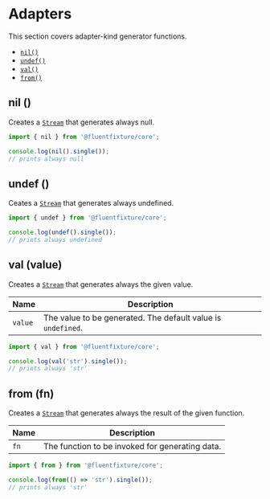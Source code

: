 # Adapters

This section covers adapter-kind generator functions.

* [`nil()`](adapters.md#nil)
* [`undef()`](adapters.md#undef)
* [`val()`](adapters.md#val-value)
* [`from()`](adapters.md#from-fn)

## nil ()

Creates a [`Stream`](broken-reference) that generates always null.

```typescript
import { nil } from '@fluentfixture/core';

console.log(nil().single()); 
// prints always null
```

## undef ()

Ceates a [`Stream`](broken-reference) that generates always undefined.

```typescript
import { undef } from '@fluentfixture/core';

console.log(undef().single()); 
// prints always undefined
```

## val (value)

Creates a [`Stream`](broken-reference) that generates always the given value.

| Name    | Description                                                  |
| ------- | ------------------------------------------------------------ |
| `value` | The value to be generated. The default value is `undefined`. |

```typescript
import { val } from '@fluentfixture/core';

console.log(val('str').single()); 
// prints always 'str'
```

## from (fn)

Creates a [`Stream`](broken-reference) that generates always the result of the given function.

| Name | Description                                     |
| ---- | ----------------------------------------------- |
| `fn` | The function to be invoked for generating data. |

```typescript
import { from } from '@fluentfixture/core';

console.log(from(() => 'str').single()); 
// prints always 'str'
```
